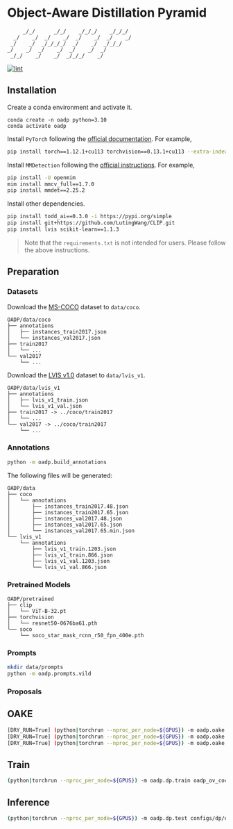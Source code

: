 # Object-Aware Distillation Pyramid

```text
     _/_/      _/_/    _/_/_/    _/_/_/
  _/    _/  _/    _/  _/    _/  _/    _/
 _/    _/  _/_/_/_/  _/    _/  _/_/_/
_/    _/  _/    _/  _/    _/  _/
 _/_/    _/    _/  _/_/_/    _/
```

[![lint](https://github.com/LutingWang/OADP/actions/workflows/lint.yaml/badge.svg)](https://github.com/LutingWang/OADP/actions/workflows/lint.yaml)

## Installation

Create a conda environment and activate it.

```shell
conda create -n oadp python=3.10
conda activate oadp
```

Install `PyTorch` following the [official documentation](https://pytorch.org/).
For example,

```bash
pip install torch==1.12.1+cu113 torchvision==0.13.1+cu113 --extra-index-url https://download.pytorch.org/whl/cu113
```

Install `MMDetection` following the [official instructions](https://github.com/open-mmlab/mmdetection/blob/master/docs/en/get_started.md/#Installation).
For example,

```bash
pip install -U openmim
mim install mmcv_full==1.7.0
pip install mmdet==2.25.2
```

Install other dependencies.

```bash
pip install todd_ai==0.3.0 -i https://pypi.org/simple
pip install git+https://github.com/LutingWang/CLIP.git
pip install lvis scikit-learn==1.1.3
```

> Note that the `requirements.txt` is not intended for users. Please follow the above instructions.

## Preparation

### Datasets

Download the [MS-COCO](https://cocodataset.org/#download) dataset to `data/coco`.

```text
OADP/data/coco
├── annotations
│   ├── instances_train2017.json
│   └── instances_val2017.json
├── train2017
│   └── ...
└── val2017
    └── ...
```

Download the [LVIS v1.0](https://www.lvisdataset.org/dataset) dataset to `data/lvis_v1`.

```text
OADP/data/lvis_v1
├── annotations
│   ├── lvis_v1_train.json
│   └── lvis_v1_val.json
├── train2017 -> ../coco/train2017
│   └── ...
└── val2017 -> ../coco/train2017
    └── ...
```

### Annotations

```bash
python -m oadp.build_annotations
```

The following files will be generated:

```text
OADP/data
├── coco
│   └── annotations
│       ├── instances_train2017.48.json
│       ├── instances_train2017.65.json
│       ├── instances_val2017.48.json
│       ├── instances_val2017.65.json
│       └── instances_val2017.65.min.json
└── lvis_v1
    └── annotations
        ├── lvis_v1_train.1203.json
        ├── lvis_v1_train.866.json
        ├── lvis_v1_val.1203.json
        └── lvis_v1_val.866.json
```

### Pretrained Models

```text
OADP/pretrained
├── clip
│   └── ViT-B-32.pt
├── torchvision
│   └── resnet50-0676ba61.pth
└── soco
    └── soco_star_mask_rcnn_r50_fpn_400e.pth
```

### Prompts

```bash
mkdir data/prompts
python -m oadp.prompts.vild
```

### Proposals

## OAKE

```bash
[DRY_RUN=True] (python|torchrun --nproc_per_node=${GPUS}) -m oadp.oake.images oake/images configs/oake/images.py
[DRY_RUN=True] (python|torchrun --nproc_per_node=${GPUS}) -m oadp.oake.blocks oake/blocks configs/oake/blocks.py
[DRY_RUN=True] (python|torchrun --nproc_per_node=${GPUS}) -m oadp.oake.objects oake/objects configs/oake/objects.py
```

## Train

```bash
(python|torchrun --nproc_per_node=${GPUS}) -m oadp.dp.train oadp_ov_coco configs/dp/oadp_ov_coco.py [--override .validator.dataloader.dataset.ann_file::data/coco/annotations/instances_val2017.48.json]
```

## Inference

```bash
(python|torchrun --nproc_per_node=${GPUS}) -m oadp.dp.test configs/dp/object_block_global_ov_coco.py work_dirs/object_block_global_ov_coco/iter_32000.pth
```
